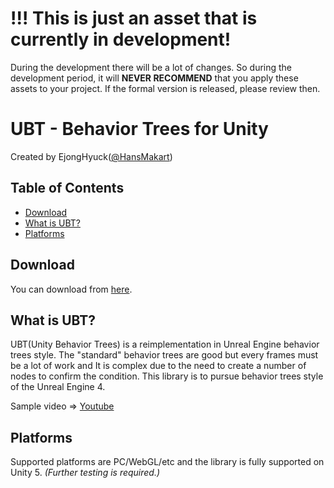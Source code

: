 # !!! This is just an asset that is currently in development!
During the development there will be a lot of changes.
So during the development period, it will **NEVER RECOMMEND** that you apply these assets to your project.
If the formal version is released, please review then.


# UBT - Behavior Trees for Unity
Created by EjongHyuck([@HansMakart](https://twitter.com/HansMakart))


## Table of Contents
- [Download](#download)
- [What is UBT?](#what-is-ubt)
- [Platforms](#platforms)

## Download
You can download from [here](https://bitbucket.org/ejonghyuck/unitybehaviortree/src/ff163fd6eb69c7d7170734ccad24e4781c8d8306/Packages/UBT.v.0.1.2.unitypackage?at=master).


## What is UBT?
UBT(Unity Behavior Trees) is a reimplementation in Unreal Engine behavior trees style.
The "standard" behavior trees are good but every frames must be a lot of work and It is complex due to the need to create a number of nodes to confirm the condition.
This library is to pursue behavior trees style of the Unreal Engine 4.

Sample video => [Youtube](https://www.youtube.com/watch?v=vBdgVHykTO8)


## Platforms
Supported platforms are PC/WebGL/etc and the library is fully supported on Unity 5. *(Further testing is required.)*
